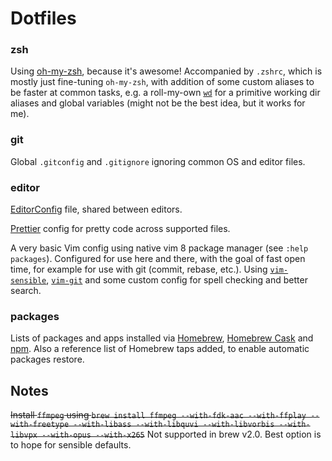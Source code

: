 # Dotfiles

### zsh

Using [oh-my-zsh][oh-my-zsh], because it's awesome! Accompanied by `.zshrc`, which is mostly just fine-tuning `oh-my-zsh`, with addition of some custom aliases to be faster at common tasks, e.g. a roll-my-own [`wd`][wd] for a primitive working dir aliases and global variables (might not be the best idea, but it works for me).

### git

Global `.gitconfig` and `.gitignore` ignoring common OS and editor files.

### editor

[EditorConfig][editorconfig] file, shared between editors.

[Prettier][prettier] config for pretty code across supported files.

A very basic Vim config using native vim 8 package manager (see `:help packages`). Configured for use here and there, with the goal of fast open time, for example for use with git (commit, rebase, etc.). Using [`vim-sensible`][vim-sensible], [`vim-git`][vim-git] and some custom config for spell checking and better search.

### packages

Lists of packages and apps installed via [Homebrew][brew], [Homebrew Cask][cask] and [npm][npm]. Also a reference list of Homebrew taps added, to enable automatic packages restore.

## Notes

~~Install `ffmpeg` using `brew install ffmpeg --with-fdk-aac --with-ffplay --with-freetype --with-libass --with-libquvi --with-libvorbis --with-libvpx --with-opus --with-x265`~~
Not supported in brew v2.0. Best option is to hope for sensible defaults.

[zsh]: http://www.zsh.org/
[wd]: https://github.com/mfaerevaag/wd
[oh-my-zsh]: https://github.com/robbyrussell/oh-my-zsh
[papercolor]: https://github.com/NLKNguyen/papercolor-theme
[editorconfig]: http://editorconfig.org/
[prettier]: https://prettier.io
[vim-sensible]: https://github.com/tpope/vim-sensible
[vim-git]: https://github.com/tpope/vim-git
[brew]: http://brew.sh/
[cask]: https://caskroom.github.io/
[npm]: https://www.npmjs.com/
